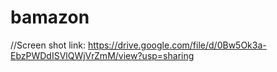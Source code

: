 # bamazon

//Screen shot link: 
https://drive.google.com/file/d/0Bw5Ok3a-EbzPWDdISVlQWjVrZmM/view?usp=sharing